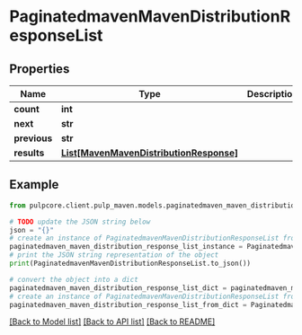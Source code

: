 # PaginatedmavenMavenDistributionResponseList


## Properties

Name | Type | Description | Notes
------------ | ------------- | ------------- | -------------
**count** | **int** |  | 
**next** | **str** |  | [optional] 
**previous** | **str** |  | [optional] 
**results** | [**List[MavenMavenDistributionResponse]**](MavenMavenDistributionResponse.md) |  | 

## Example

```python
from pulpcore.client.pulp_maven.models.paginatedmaven_maven_distribution_response_list import PaginatedmavenMavenDistributionResponseList

# TODO update the JSON string below
json = "{}"
# create an instance of PaginatedmavenMavenDistributionResponseList from a JSON string
paginatedmaven_maven_distribution_response_list_instance = PaginatedmavenMavenDistributionResponseList.from_json(json)
# print the JSON string representation of the object
print(PaginatedmavenMavenDistributionResponseList.to_json())

# convert the object into a dict
paginatedmaven_maven_distribution_response_list_dict = paginatedmaven_maven_distribution_response_list_instance.to_dict()
# create an instance of PaginatedmavenMavenDistributionResponseList from a dict
paginatedmaven_maven_distribution_response_list_from_dict = PaginatedmavenMavenDistributionResponseList.from_dict(paginatedmaven_maven_distribution_response_list_dict)
```
[[Back to Model list]](../README.md#documentation-for-models) [[Back to API list]](../README.md#documentation-for-api-endpoints) [[Back to README]](../README.md)


